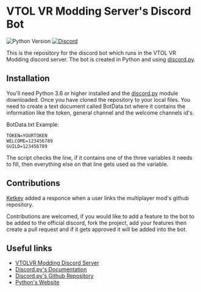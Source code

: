 # VTOL VR Modding Server's Discord Bot
![Python Version](https://img.shields.io/badge/Python-3.6%2B-blue) [![Discord](https://img.shields.io/discord/597153468834119710?label=VTOL%20VR%20Modding&logo=discord&style=flat-square)](https://discord.gg/XZeeafp "Discord Invite")

This is the repository for the discord bot which runs in the VTOL VR Modding discord server. The bot is created in Python and using [discord.py](https://github.com/Rapptz/discord.py).

## Installation 

You'll need Python 3.6 or higher installed and the [discord.py](https://github.com/Rapptz/discord.py) module downloaded.
Once you have cloned the repository to your local files. You need to create a text document called BotData.txt where it contains the information like the token, general channel and the welcome channels id's.

BotData.txt Example:

    TOKEN=YOURTOKEN
    WELCOME=123456789
    GUILD=123456789
The script checks the line, if it contains one of the three variables it needs to fill, then everything else on that line gets used as the variable.

## Contributions

[Ketkev](https://github.com/MarshMello0/VTOLVR-Discordbot/commits?author=ketkev "Ketkev's Commits") added a responce when a user links the multiplayer mod's github repository.

Contributions are welcomed, if you would like to add a feature to the bot to be added to the official discord, fork the project, add your features then create a pull request and if it gets approved it will be added into the bot.


## Useful links

- [VTOLVR Modding Discord Server](https://discord.gg/XZeeafp "https://discord.gg/XZeeafp")
- [Discord.py's Documentation](https://discordpy.readthedocs.io/en/latest/ "https://discordpy.readthedocs.io/en/latest/")
- [Discord.py's Github Repository](https://github.com/Rapptz/discord.py "https://github.com/Rapptz/discord.py")
- [Python's Website](https://www.python.org/ "https://www.python.org/")